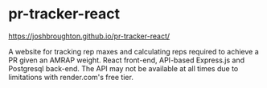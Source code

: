 # pr-tracker-react
https://joshbroughton.github.io/pr-tracker-react/

A website for tracking rep maxes and calculating reps required to achieve a PR given an AMRAP weight. 
React front-end, API-based Express.js and Postgresql back-end. The API may not be available at all times due to 
limitations with render.com's free tier.
